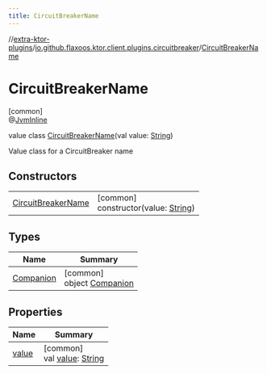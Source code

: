 ```yaml
---
title: CircuitBreakerName
---
```

//[extra-ktor-plugins](../../../index.md)/[io.github.flaxoos.ktor.client.plugins.circuitbreaker](../index.md)/[CircuitBreakerName](index.md)



# CircuitBreakerName



[common]\
@[JvmInline](https://kotlinlang.org/api/latest/jvm/stdlib/kotlin.jvm/-jvm-inline/index.md)



value class [CircuitBreakerName](index.md)(val value: [String](https://kotlinlang.org/api/latest/jvm/stdlib/kotlin/-string/index.md))

Value class for a CircuitBreaker name



## Constructors


| | |
|---|---|
| [CircuitBreakerName](-circuit-breaker-name.md) | [common]<br>constructor(value: [String](https://kotlinlang.org/api/latest/jvm/stdlib/kotlin/-string/index.md)) |


## Types


| Name | Summary |
|---|---|
| [Companion](-companion/index.md) | [common]<br>object [Companion](-companion/index.md) |


## Properties


| Name | Summary |
|---|---|
| [value](value.md) | [common]<br>val [value](value.md): [String](https://kotlinlang.org/api/latest/jvm/stdlib/kotlin/-string/index.md) |

